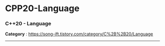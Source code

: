 # CPP20-Language
<h3>C++20 - Language</h3>

<b>Category</b> : https://song-ift.tistory.com/category/C%2B%2B20/Language

<hr size="5">
